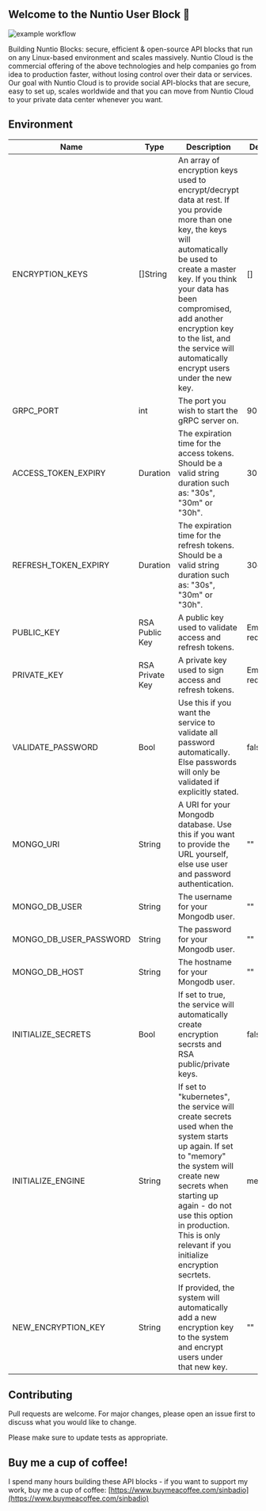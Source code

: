 ## Welcome to the Nuntio User Block 👋

![example workflow](https://github.com/nuntiodev/nuntio-user-block/actions/workflows/build.yaml/badge.svg)

Building Nuntio Blocks: secure, efficient & open-source API blocks that run on any Linux-based environment and scales massively. Nuntio Cloud is the commercial offering of the above technologies and help companies go from idea to production faster, without losing control over their data or services. Our goal with Nuntio Cloud is to provide social API-blocks that are secure, easy to set up, scales worldwide and that you can move from Nuntio Cloud to your private data center whenever you want.

## Environment

| Name                  | Type            | Description                                                                                                                                                                                                                                                                                                             | Default           | Required |
|-----------------------|-----------------|-------------------------------------------------------------------------------------------------------------------------------------------------------------------------------------------------------------------------------------------------------------------------------------------------------------------------|-------------------| -------- |
| ENCRYPTION_KEYS       | []String        | An array of encryption keys used to encrypt/decrypt data at rest. If you provide more than one key, the keys will automatically be used to create a master key. If you think your data has been compromised, add another encryption key to the list, and the service will automatically encrypt users under the new key. | []                | No       |
| GRPC_PORT             | int             | The port you wish to start the gRPC server on.                                                                                                                                                                                                                                                                          | 9000              | No       |
| ACCESS_TOKEN_EXPIRY   | Duration        | The expiration time for the access tokens. Should be a valid string duration such as: "30s", "30m" or "30h".                                                                                                                                                                                                            | 30m               | No       |
| REFRESH_TOKEN_EXPIRY  | Duration        | The expiration time for the refresh tokens. Should be a valid string duration such as: "30s", "30m" or "30h".                                                                                                                                                                                                           | 30d               | No       |
| PUBLIC_KEY            | RSA Public Key  | A public key used to validate access and refresh tokens.                                                                                                                                                                                                                                                                | Empty - required. | Yes      |
| PRIVATE_KEY           | RSA Private Key | A private key used to sign access and refresh tokens.                                                                                                                                                                                                                                                                   | Empty - required. | Yes      |
| VALIDATE_PASSWORD     | Bool            | Use this if you want the service to validate all password automatically. Else passwords will only be validated if explicitly stated.                                                                                                                                                                                    | false             | No       |
| MONGO_URI             | String          | A URI for your Mongodb database. Use this if you want to provide the URL yourself, else use user and password authentication.                                                                                                                                                                                           | ""                | No       |
| MONGO_DB_USER         | String          | The username for your Mongodb user.                                                                                                                                                                                                                                                                                     | ""                | No       |
| MONGO_DB_USER_PASSWORD | String          | The password for your Mongodb user.                                                                                                                                                                                                                                                                                     | ""                | No       |
| MONGO_DB_HOST         | String          | The hostname for your Mongodb user.                                                                                                                                                                                                                                                                                     | ""                | No       |
| INITIALIZE_SECRETS    | Bool            | If set to true, the service will automatically create encryption secrsts and RSA public/private keys.                                                                                                                                                                                                                   | false             | No       |
| INITIALIZE_ENGINE     | String          | If set to "kubernetes", the service will create secrets used when the system starts up again. If set to "memory" the system will create new secrets when starting up again - do not use this option in production. This is only relevant if you initialize encryption secrtets.                                         | memory            | No       |
| NEW_ENCRYPTION_KEY    | String          | If provided, the system will automatically add a new encryption key to the system and encrypt users under that new key.                                                                                                                                                                                                 | ""                | No       |



## Contributing
Pull requests are welcome. For major changes, please open an issue first to discuss what you would like to change.

Please make sure to update tests as appropriate.

## Buy me a cup of coffee!
I spend many hours building these API blocks - if you want to support my work, buy me a cup of coffee: [https://www.buymeacoffee.com/sinbadio](https://www.buymeacoffee.com/sinbadio)
